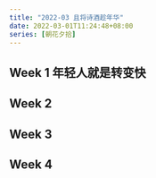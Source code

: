 ```yaml
---
title: "2022-03 且将诗酒趁年华"
date: 2022-03-01T11:24:48+08:00
series: [朝花夕拾]
---
```


## Week 1 年轻人就是转变快

## Week 2

## Week 3

## Week 4
